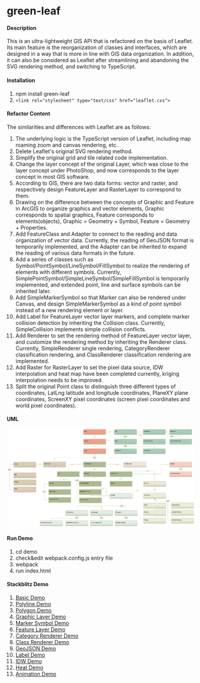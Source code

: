 # green-leaf

#### Description
This is an ultra-lightweight GIS API that is refactored on the basis of Leaflet. Its main feature is the reorganization of classes and interfaces, which are designed in a way that is more in line with GIS data organization. In addition, it can also be considered as Leaflet after streamlining and abandoning the SVG rendering method, and switching to TypeScript.

#### Installation
1.  npm install green-leaf
2.  `<link rel="stylesheet" type="text/css" href="leaflet.css">`

#### Refactor Content
The similarities and differences with Leaflet are as follows:
1.  The underlying logic is the TypeScript version of Leaflet, including map roaming zoom and canvas rendering, etc.
2.  Delete Leaflet's original SVG rendering method.
3.  Simplify the original grid and tile related code implementation.
4.  Change the layer concept of the original Layer, which was close to the layer concept under PhotoShop, and now corresponds to the layer concept in most GIS software.
5.  According to GIS, there are two data forms: vector and raster, and respectively design FeatureLayer and RasterLayer to correspond to them.
6.  Drawing on the difference between the concepts of Graphic and Feature in ArcGIS to organize graphics and vector elements, Graphic corresponds to spatial graphics, Feature corresponds to elements(objects), Graphic = Geometry + Symbol, Feature = Geometry + Properties.
7.  Add FeatureClass and Adapter to connect to the reading and data organization of vector data. Currently, the reading of GeoJSON format is temporarily implemented, and the Adapter can be inherited to expand the reading of various data formats in the future.
8.  Add a series of classes such as Symbol/PointSymbol/LineSymbol/FillSymbol to realize the rendering of elements with different symbols. Currently, SimplePointSymbol/SimpleLineSymbol/SimpleFillSymbol is temporarily implemented, and extended point, line and surface symbols can be inherited later.
9.  Add SimpleMarkerSymbol so that Marker can also be rendered under Canvas, and design SimpleMarkerSymbol as a kind of point symbol instead of a new rendering element or layer.
10. Add Label for FeatureLayer vector layer markers, and complete marker collision detection by inheriting the Collision class. Currently, SimpleCollision implements simple collision conflicts.
11. Add Renderer to set the rendering method of FeatureLayer vector layer, and customize the rendering method by inheriting the Renderer class. Currently, SimpleRenderer single rendering, CategoryRenderer classification rendering, and ClassRenderer classification rendering are implemented.
12. Add Raster for RasterLayer to set the pixel data source, IDW interpolation and heat map have been completed currently, kriging interpolation needs to be improved.
13. Split the original Point class to distinguish three different types of coordinates, LatLng latitude and longitude coordinates, PlaneXY plane coordinates, ScreenXY pixel coordinates (screen pixel coordinates and world pixel coordinates).

#### UML
![image](https://github.com/shengzheng1981/green-leaf/blob/master/green-leaf-uml.png)

#### Run Demo
1. cd demo
2. check&edit webpack.config.js entry file
3. webpack
4. run index.html

#### Stackblitz Demo
1. [Basic Demo](https://stackblitz.com/edit/typescript-pqsv7e)
2. [Polyline Demo](https://stackblitz.com/edit/typescript-kxjxcv)
3. [Polygon Demo](https://stackblitz.com/edit/typescript-bt9p2a)
4. [Graphic Layer Demo](https://stackblitz.com/edit/typescript-okbryo)
5. [Marker Symbol Demo](https://stackblitz.com/edit/typescript-3x4nzu)
6. [Feature Layer Demo](https://stackblitz.com/edit/typescript-2ahnqt)
7. [Category Renderer Demo](https://stackblitz.com/edit/typescript-vkw4cu)
8. [Class Renderer Demo](https://stackblitz.com/edit/typescript-k9vss4)
9. [GeoJSON Demo](https://stackblitz.com/edit/typescript-1nhpgr)
10. [Label Demo](https://stackblitz.com/edit/typescript-zawabd)
11. [IDW Demo](https://stackblitz.com/edit/typescript-wwl1pg)
12. [Heat Demo](https://stackblitz.com/edit/typescript-x16ccq)
13. [Animation Demo](https://stackblitz.com/edit/typescript-1c3xdc)
